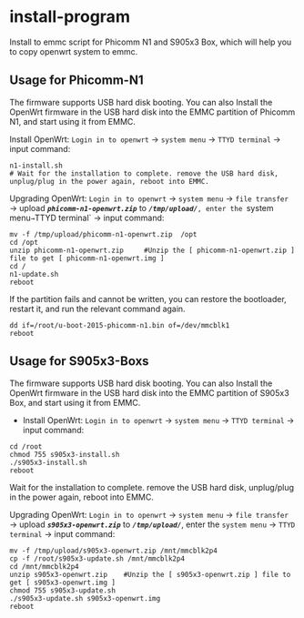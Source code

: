 # install-program

Install to emmc script for Phicomm N1 and S905x3 Box, which will help you to copy openwrt system to emmc.

## Usage for Phicomm-N1

The firmware supports USB hard disk booting. You can also Install the OpenWrt firmware in the USB hard disk into the EMMC partition of Phicomm N1, and start using it from EMMC.

Install OpenWrt: `Login in to openwrt` → `system menu` → `TTYD terminal` → input command: 
```shell script
n1-install.sh
# Wait for the installation to complete. remove the USB hard disk, unplug/plug in the power again, reboot into EMMC.
```

Upgrading OpenWrt: `Login in to openwrt` → `system menu` → `file transfer` → upload ***`phicomm-n1-openwrt.zip`*** to ***`/tmp/upload/`***`, enter the `system menu` → `TTYD terminal` → input command: 
```shell script
mv -f /tmp/upload/phicomm-n1-openwrt.zip  /opt
cd /opt
unzip phicomm-n1-openwrt.zip     #Unzip the [ phicomm-n1-openwrt.zip ] file to get [ phicomm-n1-openwrt.img ]
cd /
n1-update.sh
reboot
```

If the partition fails and cannot be written, you can restore the bootloader, restart it, and run the relevant command again.
```shell script
dd if=/root/u-boot-2015-phicomm-n1.bin of=/dev/mmcblk1
reboot
```

## Usage for S905x3-Boxs

The firmware supports USB hard disk booting. You can also Install the OpenWrt firmware in the USB hard disk into the EMMC partition of S905x3 Box, and start using it from EMMC.

- Install OpenWrt: `Login in to openwrt` → `system menu` → `TTYD terminal` → input command: 
```shell script
cd /root
chmod 755 s905x3-install.sh
./s905x3-install.sh
reboot
```

Wait for the installation to complete. remove the USB hard disk, unplug/plug in the power again, reboot into EMMC.

Upgrading OpenWrt: `Login in to openwrt` → `system menu` → `file transfer` → upload ***`s905x3-openwrt.zip`*** to ***`/tmp/upload/`***, enter the `system menu` → `TTYD terminal` → input command: 
```shell script
mv -f /tmp/upload/s905x3-openwrt.zip /mnt/mmcblk2p4
cp -f /root/s905x3-update.sh /mnt/mmcblk2p4
cd /mnt/mmcblk2p4
unzip s905x3-openwrt.zip    #Unzip the [ s905x3-openwrt.zip ] file to get [ s905x3-openwrt.img ]
chmod 755 s905x3-update.sh
./s905x3-update.sh s905x3-openwrt.img
reboot
```

